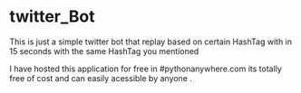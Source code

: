 # twitter_Bot

This is just a simple twitter bot that replay based on certain HashTag with in 15 seconds with the same HashTag you mentioned 


I have hosted this application for free in #pythonanywhere.com its totally free of cost and can easily acessible by anyone .

